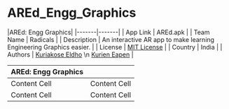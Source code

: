 # AREd_Engg_Graphics
|AREd: Engg Graphics|
|-------|-------|
| App Link | AREd.apk |
| Team Name | Radicals |
| Description | An interactive AR app to make learning Engineering Graphics easier. |
| License | [MIT License](https://github.com/kryacose/AREd_Engg_Graphics/blob/master/LICENSE) |
| Country | India |
| Authors | [Kuriakose Eldho](https://github.com/kryacose) \n [Kurien Eapen](https://github.com/KurienEapen) |


| AREd: Engg Graphics|    |
| ------------- | ------------- |
| Content Cell  | Content Cell  |
| Content Cell  | Content Cell  |
